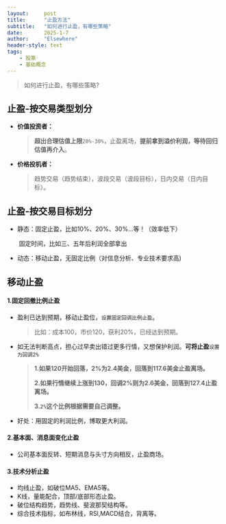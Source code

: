 ```yaml
---
layout: 	post
title: 		"止盈方法"
subtitle: 	"如何进行止盈，有哪些策略"
date:       2025-1-7
author: 	"Elsewhere"
header-style: text
tags:
    - 股票
    - 基础概念
---
```


> 如何进行止盈，有哪些策略?



## 止盈-按交易类型划分

- **价值投资者：**

  >**超出合理估值上限**`20%-30%`，止盈离场，**提前拿到溢价利润，等待回归估值再介入**。

- **价格投机者：**

  > 趋势交易（趋势结束），波段交易（波段目标），日内交易（日内目标）。	



## 止盈-按交易目标划分

- 静态：固定止盈，比如10%、20%、30%…等！（效率低下）

  ​					固定时间，比如三、五年后利润全部拿出

- 动态：移动止盈，无固定比例（对信息分析、专业技术要求高)
  	

## 移动止盈

#### 1.固定回撤比例止盈

- 盈利已达到预期，移动止盈位，`设置固定回调比例止盈`。  

  > 比如：成本100，市价120，获利20%，已经达到预期。

- 如无法判断高点，担心过早卖出错过更多行情，又想保护利润。**可将止盈**`设置为回调2%`

  > **1.如果120开始回落，2%为2.4美金，回落到117.6美金止盈离场。**
  >
  > **2.如果行情继续上涨到130，回调2%则为2.6美金，回落到127.4止盈离场。**
  >
  > **3.`2%`这个比例根据需要自己调整。**

- 好处：用固定的利润比例，博取更大利润。

#### 2.基本面、消息面变化止盈

- 公司基本面反转、短期消息与头寸方向相反，止盈商场。

#### 3.技术分析止盈

- 均线止盈，如破位MA5、EMA5等。
- K线，量能配合，顶部/底部形态止盈。
- 破位结构趋势，趋势线、斐波那契结构等。
- 综合技术指标，如布林线，RSl,MACD结合，背离等。

